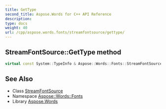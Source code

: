 ```yaml
---
title: GetType
second_title: Aspose.Words for C++ API Reference
description: 
type: docs
weight: 40
url: /cpp/aspose.words.fonts/streamfontsource/gettype/
---
```

## StreamFontSource::GetType method




```cpp
virtual const System::TypeInfo & Aspose::Words::Fonts::StreamFontSource::GetType() const override
```

## See Also

* Class [StreamFontSource](../)
* Namespace [Aspose::Words::Fonts](../../)
* Library [Aspose.Words](../../../)
